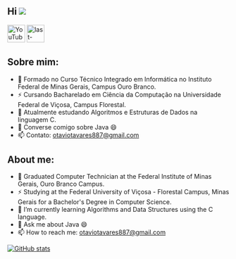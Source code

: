 ## Hi ![](https://user-images.githubusercontent.com/18350557/176309783-0785949b-9127-417c-8b55-ab5a4333674e.gif)
[<img src='https://cdn.jsdelivr.net/npm/simple-icons@3.0.1/icons/youtube.svg' alt='YouTube' height='40'>](https://www.youtube.com/channel/tavinescada)      [<img src='https://cdn.jsdelivr.net/npm/simple-icons@3.0.1/icons/last-dot-fm.svg' alt='last-dot-fm' height='40'>](https://www.last.fm/user/tavinescada)  
## Sobre mim:
- 🔭 Formado no Curso Técnico Integrado em Informática no Instituto Federal de Minas Gerais, Campus Ouro Branco.
- ⚡ Cursando Bacharelado em Ciência da Computação na Universidade Federal de Viçosa, Campus Florestal.
- 🌱 Atualmente estudando Algoritmos e Estruturas de Dados na linguagem C.
- 💬 Converse comigo sobre Java 😄
- 📫 Contato: otaviotavares887@gmail.com
## About me:
- 🔭 Graduated Computer Technician at the Federal Institute of Minas Gerais, Ouro Branco Campus.
- ⚡ Studying at the Federal University of Viçosa - Florestal Campus, Minas Gerais for a Bachelor's Degree in Computer Science.
- 🌱 I’m currently learning Algorithms and Data Structures using the C language.
- 💬 Ask me about Java 😄
- 📫 How to reach me: otaviotavares887@gmail.com

[![GitHub stats](https://github-readme-stats.vercel.app/api/top-langs?username=tavinescada&hide=makefile,scss,stylus,blade,jupyter%20notebook,css,shell,batchfile,dockerfile,typescript&theme=algolia&show_icons=true)](https://github.com/tavinescada)
